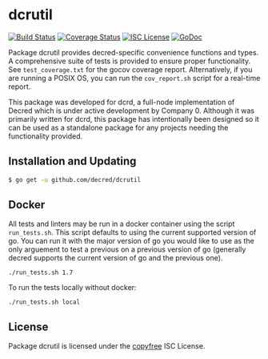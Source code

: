 dcrutil
=======


[![Build Status](http://img.shields.io/travis/decred/dcrutil.svg)](https://travis-ci.org/decred/dcrutil)
[![Coverage Status](http://img.shields.io/coveralls/decred/dcrutil.svg)](https://coveralls.io/r/decred/dcrutil?branch=master)
[![ISC License](http://img.shields.io/badge/license-ISC-blue.svg)](http://copyfree.org)
[![GoDoc](http://img.shields.io/badge/godoc-reference-blue.svg)](http://godoc.org/github.com/decred/dcrutil)

Package dcrutil provides decred-specific convenience functions and types.
A comprehensive suite of tests is provided to ensure proper functionality.  See
`test_coverage.txt` for the gocov coverage report.  Alternatively, if you are
running a POSIX OS, you can run the `cov_report.sh` script for a real-time
report.

This package was developed for dcrd, a full-node implementation of Decred which
is under active development by Company 0.  Although it was primarily written for
dcrd, this package has intentionally been designed so it can be used as a
standalone package for any projects needing the functionality provided.

## Installation and Updating

```bash
$ go get -u github.com/decred/dcrutil
```

## Docker

All tests and linters may be run in a docker container using the script `run_tests.sh`.  This script defaults to using the current supported version of go.  You can run it with the major version of go you would like to use as the only arguement to test a previous on a previous version of go (generally decred supports the current version of go and the previous one).

```
./run_tests.sh 1.7
```

To run the tests locally without docker:

```
./run_tests.sh local
```

## License

Package dcrutil is licensed under the [copyfree](http://copyfree.org) ISC
License.
